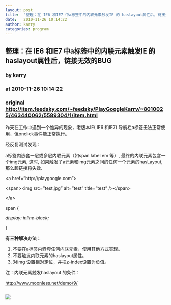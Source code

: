 ```yaml
---
layout: post
title:  "整理：在 IE6 和IE7 中a标签中的内联元素触发IE 的 haslayout属性后，链接无效的BUG"
date:   2010-11-26 10:14:22
author: karry
categories: program
---
```


## 整理：在 IE6 和IE7 中a标签中的内联元素触发IE 的 haslayout属性后，链接无效的BUG
### by karry
### at 2010-11-26 10:14:22
### original <http://item.feedsky.com/~feedsky/PlayGoogleKarry/~8010025/463440062/5589304/1/item.html>

<p>昨天在工作中遇到一个诡异的现象，老版本IE( IE6 和IE7) 导航栏a标签无法正常使用，但onclick事件能正常执行。</p>
<p>经反复测试发现：</p>
<p>a标签内嵌套一层或多层内联元素（如span label em 等）, 最终的内联元素包含一个img元素, 这时, 如果触发了a元素和img元素之间的任何一个元素的hasLayout, 那么超链接将失效.</p>
<div>
&lt;a href=”http://playgoogle.com”&gt;
<p>&lt;span&gt;&lt;img src=”test.jpg” alt=”test” title=”test” /&gt;&lt;/span&gt;</p>
<p>&lt;/a&gt;</p>
<p>span {</p>
<p><em>display: inline-block;</em></p>
<p>}
</p></div>
<p><strong>有三种解决办法：</strong></p>
<ol>
<li>不要在a标签内嵌套任何内联元素，使用其他方式实现。</li>
<li>不要触发内联元素的haslayout属性。</li>
<li>对img 设置相对定位，并把z-index设置为负值。</li>
</ol>
<p>注：内联元素触发haslayout 的条件：</p>
<p><a href="http://www.moonless.net/demo/9/">http://www.moonless.net/demo/9/</a></p><img src="http://www1.feedsky.com/t1/463440062/PlayGoogleKarry/feedsky/s.gif?r=http://item.feedsky.com/~feedsky/PlayGoogleKarry/~8010025/463440062/5589304/1/item.html" border="0" height="0" width="0"><p><a href="http://www1.feedsky.com/r/l/feedsky/PlayGoogleKarry/463440062/art01.html"><img border="0" ismap src="http://www1.feedsky.com/r/i/feedsky/PlayGoogleKarry/463440062/art01.gif"></a></p>